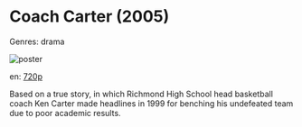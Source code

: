 # Coach Carter (2005)

Genres: drama

![poster](http://image.tmdb.org/t/p/w500/8c6BeOIrDStz2aiPceYdI5sd9pL.jpg)

en:
  [720p](magnet:?xt=urn:btih:EF098F5FB0C11C09061C1BAAA6D5A5A30F611442&tr=udp://glotorrents.pw:6969/announce&tr=udp://tracker.opentrackr.org:1337/announce&tr=udp://torrent.gresille.org:80/announce&tr=udp://tracker.openbittorrent.com:80&tr=udp://tracker.coppersurfer.tk:6969&tr=udp://tracker.leechers-paradise.org:6969&tr=udp://p4p.arenabg.ch:1337&tr=udp://tracker.internetwarriors.net:1337)
  


Based on a true story, in which Richmond High School head basketball coach Ken Carter made headlines in 1999 for benching his undefeated team due to poor academic results.